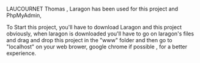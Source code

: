 LAUCOURNET Thomas , 
 Laragon has been used for this project and PhpMyAdmin,

 To Start this project, you'll have to download Laragon and this project obviously, when laragon is downloaded you'll have to go on laragon's files and drag and drop this project in the "www" folder and then go to "localhost" on your web brower, google chrome if possible , for a better experience.